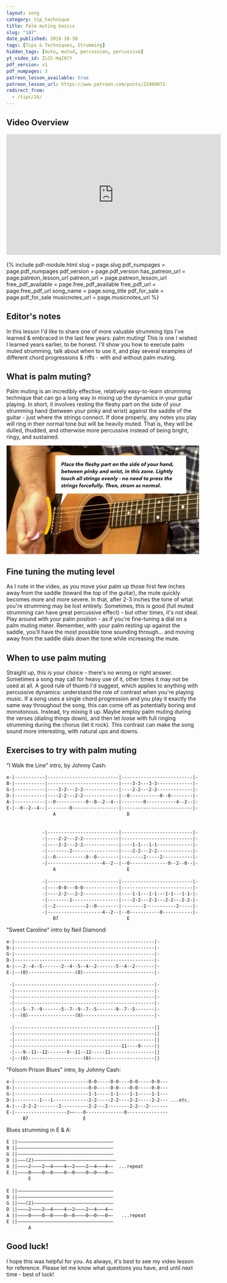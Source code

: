 ```yaml
---
layout: song
category: tip_technique
title: Palm muting basics
slug: "187"
date_published: 2018-10-30
tags: [Tips & Techniques, Strumming]
hidden_tags: [mute, muted, percussion, percussive]
yt_video_id: ZLCC-HqI6CY
pdf_version: v1
pdf_numpages: 3
patreon_lesson_available: true
patreon_lesson_url: https://www.patreon.com/posts/22409071
redirect_from:
  - /tips/16/
---
```


## Video Overview

<iframe width="560" height="315" src="https://www.youtube.com/embed/ZLCC-HqI6CY?showinfo=0" frameborder="0" allowfullscreen></iframe>

<!-- Coming soon! -->

{% include pdf-module.html slug = page.slug pdf_numpages = page.pdf_numpages pdf_version = page.pdf_version has_patreon_url = page.patreon_lesson_url patreon_url = page.patreon_lesson_url free_pdf_available = page.free_pdf_available free_pdf_url = page.free_pdf_url song_name = page.song_title pdf_for_sale = page.pdf_for_sale musicnotes_url = page.musicnotes_url %}

## Editor's notes

In this lesson I'd like to share one of more valuable strumming tips I've learned & embraced in the last few years: palm muting! This is one I wished I learned years earlier, to be honest. I'll show you how to execute palm muted strumming, talk about when to use it, and play several examples of different chord progressions & riffs - with and without palm muting.

## What is palm muting?

Palm muting is an incredibly effective, relatively easy-to-learn strumming technique that can go a long way in mixing up the dynamics in your guitar playing. In short, it involves resting the fleshy part on the side of your strumming hand (between your pinky and wrist) against the saddle of the guitar - just where the strings connect. If done properly, any notes you play will ring in their normal tone but will be heavily muted. That is, they will be dulled, thudded, and otherwise more percussive instead of being bright, ringy, and sustained.

<img src="/images/posts/tip-16-palm-mute-webpage-graphic.jpg" />

## Fine tuning the muting level

As I note in the video, as you move your palm up those first few inches away from the saddle (toward the top of the guitar), the mute quickly becomes more and more severe. In that, after 2-3 inches the tone of what you're strumming may be lost entirely. Sometimes, this is good (full muted strumming can have great percussive effect) - but other times, it's not ideal. Play around with your palm position - as if you're fine-tuning a dial on a palm muting meter. Remember, with your palm resting up against the saddle, you'll have the most possible tone sounding through... and moving away from the saddle dials down the tone while increasing the mute.

## When to use palm muting

Straight up, this is your choice - there's no wrong or right answer. Sometimes a song may call for heavy use of it, other times it may not be used at all. A good rule of thumb I'd suggest, which applies to anything with percussive dynamics: understand the role of contrast when you're playing music. If a song uses a single chord progression and you play it exactly the same way throughout the song, this can come off as potentially boring and monotonous. Instead, try mixing it up. Maybe employ palm muting during the verses (dialing things down), and then let loose with full ringing strumming during the chorus (let it rock). This contrast can make the song sound more interesting, with natural ups and downs.

## Exercises to try with palm muting

"I Walk the Line" intro, by Johnny Cash:

    e-|-----------|--------------------------|--------------------------|-
    B-|-----------|--------------------------|----3-3---3-3-------------|-
    G-|-----------|----2-2---2-2-------------|----2-2---2-2-------------|-
    D-|-----------|----2-2---2-2-------------|--0-----------0--0--------|-
    A-|-----------|--0-----------0--0--2--4--|--------0-----------4--2--|-
    E-|--0--2--4--|--------0-----------------|--------------------------|-
                     A                          D


                 -|--------------------------|--------------------------|-
                 -|----2-2---2-2-------------|--------------------------|-
                 -|----2-2---2-2-------------|----1-1---1-1-------------|-
                 -|--------2-----------------|----2-2---2-2-------------|-
                 -|--0-----------0--0--------|--------2-----2-----------|-
                 -|--------------------4--2--|--0--------------0--2--0--|-
                     A                          E

                 -|--------------------------|--------------------------|-
                 -|----0-0---0-0-------------|--------------------------|-
                 -|----2-2---2-2-------------|----1-1---1-1---1-1---1-1-|-
                 -|--------1-----------------|----2-2---2-2---2-2---2-2-|-
                 -|--2-----------2--0--------|--------2-----------2-----|-
                 -|--------------------4--2--|--0-----------0-----------|-
                     B7                         E

"Sweet Caroline" intro by Neil Diamond:

    e-|---------------------------------------------------|-
    B-|---------------------------------------------------|-
    G-|---------------------------------------------------|-
    D-|---------------------------------------------------|-
    A-|---2--4--5-------2--4--5--4--2-------5--4--2-------|-
    E-|--(0)-----------------(0)--------------------------|-

     -|---------------------------------------------------|-
     -|---------------------------------------------------|-
     -|---------------------------------------------------|-
     -|---------------------------------------------------|-
     -|---5--7--9-------5--7--9--7--5-------9--7--5-------|-
     -|--(0)-----------------(0)--------------------------|-

     -|---------------------------------------------------||
     -|---------------------------------------------------||
     -|---------------------------------------------------||
     -|---------------------------------------11----9-----||
     -|---9--11--12-------9--11--12-----11----------------||
     -|--(0)--------------------(0)-----------------------||

"Folsom Prison Blues" intro, by Johnny Cash:

    e-|---------------------------0-0-----0-0----0-0-----0-0---
    B-|---------------------------0-0-----0-0----0-0-----0-0---
    G-|---------------------------1-1-----1-1----1-1-----1-1---
    D-|---------1---1-------------2-2-----2-2----2-2-----2-2--- ...etc.
    A-|---2-2-2--------2----------2-2---2--------2-2---2-------
    E-|-------------------2~~---0--------------0---------------
          B7                    E

Blues strumming in E & A:

    E ||–––––––––––––––––––––––––––––––––––
    B ||–––––––––––––––––––––––––––––––––––
    G ||–––––––––––––––––––––––––––––––––––
    D ||–––(2)––––––––––––––––––––––––––––––
    A ||––––2––––2––4––––4––2––––2––4–––4––  ...repeat
    E ||––––0––––0––0––––0––0––––0––0–––0––
            E

    E ||–––––––––––––––––––––––––––––––––––
    B ||–––––––––––––––––––––––––––––––––––
    G ||–––(2)–––––––––––––––––––––––––––––
    D ||––––2––––2––4––––4––2––––2––4–––4––
    A ||––––0––––0––0––––0––0––––0––0–––0––   ...repeat
    E ||–––––––––––––––––––––––––––––––––––
            A

## Good luck!

I hope this was helpful for you. As always, it's best to see my video lesson for reference. Please let me know what questions you have, and until next time - best of luck!
